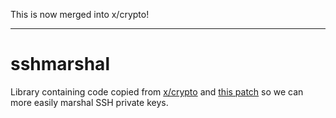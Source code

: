 This is now merged into x/crypto!


------------


# sshmarshal

Library containing code copied from [x/crypto][crypto] and [this patch][patch] so we can
more easily marshal SSH private keys.

[patch]: https://go-review.googlesource.com/c/crypto/+/218620/
[crypto]: https://github.com/golang/crypto
